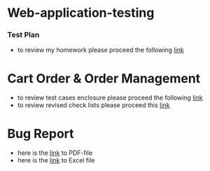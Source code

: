 # Web-application-testing
### Test Plan 
- to review my homework please proceed the following [link](https://docs.google.com/spreadsheets/d/1f13gz2G5FS6r5O6KJ1Pv321laSPiGIZ6/edit?usp=sharing&ouid=115054486416222020297&rtpof=true&sd=true)  
# Cart Order & Order Management 
- to review test cases enclosure please proceed the following [link](https://github.com/BaizhumartovIlyas/Web-application-testing/blob/main/G7-2024-05-14.pdf)
- to review revised check lists please proceed this [link](https://docs.google.com/spreadsheets/d/1XHfvxltqPiouL4yQ9phLynSvtmVoik1U/edit#gid=1791555163)
# Bug Report
- here is the [link](https://github.com/BaizhumartovIlyas/Web-application-testing/blob/main/G7-Express%2Brun%2B2024_05_15.pdf) to PDF-file
- here is the [link](https://github.com/BaizhumartovIlyas/Web-application-testing/blob/main/Issues%20(2).xlsx) to Excel file 
